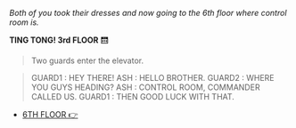 *Both of you took their dresses and now going to the 6th floor where control room is.*

**TING TONG! 3rd FLOOR** 🛗
>Two guards enter the elevator.

>GUARD1 : HEY THERE!
>ASH : HELLO BROTHER.
>GUARD2 : WHERE YOU GUYS HEADING?
>ASH : CONTROL ROOM, COMMANDER CALLED US.
>GUARD1 : THEN GOOD LUCK WITH THAT.

- [6TH FLOOR 👉](../WIP.md)
